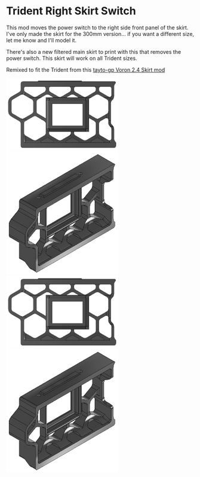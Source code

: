 # Trident Right Skirt Switch

This mod moves the power switch to the right side front panel of the skirt. I've only made the skirt for the 300mm version... if you want a different size, let me know and I'll model it.

There's also a new filtered main skirt to print with this that removes the power switch. This skirt will work on all Trident sizes.

Remixed to fit the Trident from this [tayto-gp Voron 2.4 Skirt mod](../../tayto-chip/skirt_switch_mod)

<img src="Images/Front_View.png" width="300" alt="Front View">
<img src="Images/ISO_View.png" width="300" alt="ISO View">

<img src="Images/Front_View.png" width="300" alt="Front View">
<img src="Images/ISO_View.png" width="300" alt="ISO View">

